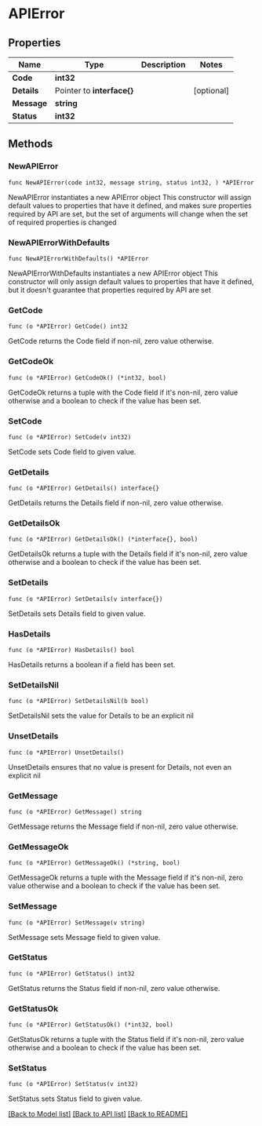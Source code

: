 # APIError

## Properties

Name | Type | Description | Notes
------------ | ------------- | ------------- | -------------
**Code** | **int32** |  | 
**Details** | Pointer to **interface{}** |  | [optional] 
**Message** | **string** |  | 
**Status** | **int32** |  | 

## Methods

### NewAPIError

`func NewAPIError(code int32, message string, status int32, ) *APIError`

NewAPIError instantiates a new APIError object
This constructor will assign default values to properties that have it defined,
and makes sure properties required by API are set, but the set of arguments
will change when the set of required properties is changed

### NewAPIErrorWithDefaults

`func NewAPIErrorWithDefaults() *APIError`

NewAPIErrorWithDefaults instantiates a new APIError object
This constructor will only assign default values to properties that have it defined,
but it doesn't guarantee that properties required by API are set

### GetCode

`func (o *APIError) GetCode() int32`

GetCode returns the Code field if non-nil, zero value otherwise.

### GetCodeOk

`func (o *APIError) GetCodeOk() (*int32, bool)`

GetCodeOk returns a tuple with the Code field if it's non-nil, zero value otherwise
and a boolean to check if the value has been set.

### SetCode

`func (o *APIError) SetCode(v int32)`

SetCode sets Code field to given value.


### GetDetails

`func (o *APIError) GetDetails() interface{}`

GetDetails returns the Details field if non-nil, zero value otherwise.

### GetDetailsOk

`func (o *APIError) GetDetailsOk() (*interface{}, bool)`

GetDetailsOk returns a tuple with the Details field if it's non-nil, zero value otherwise
and a boolean to check if the value has been set.

### SetDetails

`func (o *APIError) SetDetails(v interface{})`

SetDetails sets Details field to given value.

### HasDetails

`func (o *APIError) HasDetails() bool`

HasDetails returns a boolean if a field has been set.

### SetDetailsNil

`func (o *APIError) SetDetailsNil(b bool)`

 SetDetailsNil sets the value for Details to be an explicit nil

### UnsetDetails
`func (o *APIError) UnsetDetails()`

UnsetDetails ensures that no value is present for Details, not even an explicit nil
### GetMessage

`func (o *APIError) GetMessage() string`

GetMessage returns the Message field if non-nil, zero value otherwise.

### GetMessageOk

`func (o *APIError) GetMessageOk() (*string, bool)`

GetMessageOk returns a tuple with the Message field if it's non-nil, zero value otherwise
and a boolean to check if the value has been set.

### SetMessage

`func (o *APIError) SetMessage(v string)`

SetMessage sets Message field to given value.


### GetStatus

`func (o *APIError) GetStatus() int32`

GetStatus returns the Status field if non-nil, zero value otherwise.

### GetStatusOk

`func (o *APIError) GetStatusOk() (*int32, bool)`

GetStatusOk returns a tuple with the Status field if it's non-nil, zero value otherwise
and a boolean to check if the value has been set.

### SetStatus

`func (o *APIError) SetStatus(v int32)`

SetStatus sets Status field to given value.



[[Back to Model list]](../README.md#documentation-for-models) [[Back to API list]](../README.md#documentation-for-api-endpoints) [[Back to README]](../README.md)


